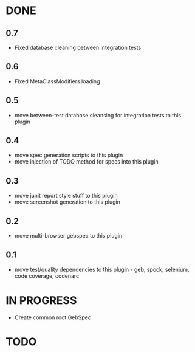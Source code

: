 # DONE

## 0.7

* Fixed database cleaning between integration tests

## 0.6

* Fixed MetaClassModifiers loading

## 0.5

* move between-test database cleansing for integration tests to this plugin

## 0.4

* move spec generation scripts to this plugin
* move injection of TODO method for specs into this plugin

## 0.3

* move junit report style stuff to this plugin
* move screenshot generation to this plugin

## 0.2

* move multi-browser gebspec to this plugin

## 0.1

* move test/quality dependencies to this plugin - geb, spock, selenium, code coverage, codenarc

# IN PROGRESS

* Create common root GebSpec

# TODO

